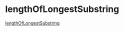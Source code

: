 # lengthOfLongestSubstring
[lengthOfLongestSubstring](https://leetcode-cn.com/problems/longest-substring-without-repeating-characters/)